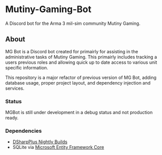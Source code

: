 # Mutiny-Gaming-Bot

A Discord bot for the Arma 3 mil-sim community Mutiny Gaming. 

## About

MG Bot is a Discord bot created for primairly for assisting in the administrative tasks of Mutiny Gaming. This primairly includes tracking a users previous roles and allowing quick up to date access to various unit specific information. 

This repository is a major refactor of previous version of MG Bot, adding database usage, proper project layout, and dependency injection and services.

### Status

MGBot is still under development in a debug status and not production ready. 

### Dependencies

- [DSharpPlus Nightly Builds](https://github.com/DSharpPlus/DSharpPlus/)
- SQLite via [Microsoft Entity Framework Core](https://docs.microsoft.com/en-us/ef/)

